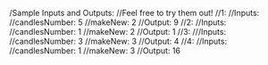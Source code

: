 /Sample Inputs and Outputs:
//Feel free to try them out!
//1: 
    //Inputs: 
      //candlesNumber: 5
      //makeNew: 2
    //Output: 9
//2:
    //Inputs: 
      //candlesNumber: 1
      //makeNew: 2
    //Output: 1
//3:
    ///Inputs: 
      //candlesNumber: 3
      //makeNew: 3
    //Output: 4
//4:
    //Inputs: 
      //candlesNumber: 1
      //makeNew: 3
    //Output: 16
